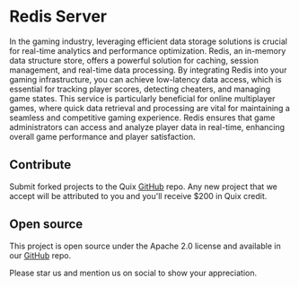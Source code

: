 # Redis Server

In the gaming industry, leveraging efficient data storage solutions is crucial for real-time analytics and performance optimization. Redis, an in-memory data structure store, offers a powerful solution for caching, session management, and real-time data processing. By integrating Redis into your gaming infrastructure, you can achieve low-latency data access, which is essential for tracking player scores, detecting cheaters, and managing game states. This service is particularly beneficial for online multiplayer games, where quick data retrieval and processing are vital for maintaining a seamless and competitive gaming experience. Redis ensures that game administrators can access and analyze player data in real-time, enhancing overall game performance and player satisfaction.

## Contribute

Submit forked projects to the Quix [GitHub](https://github.com/quixio/quix-samples) repo. Any new project that we accept will be attributed to you and you'll receive $200 in Quix credit.

## Open source

This project is open source under the Apache 2.0 license and available in our [GitHub](https://github.com/quixio/quix-samples) repo.

Please star us and mention us on social to show your appreciation.